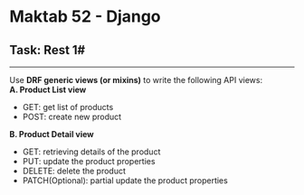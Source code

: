 # Maktab 52 - Django
## Task: Rest 1#

----
Use **DRF generic views (or mixins)** to write the following API views:  
**A. Product List view**
- GET: get list of products   
- POST: create new product
  
**B. Product Detail view**
- GET: retrieving details of the product
- PUT: update the product properties
- DELETE: delete the product
- PATCH(Optional): partial update the product properties 
